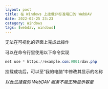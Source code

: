 ```yaml
---
layout: post
title: 在 Windows 上挂载非标准端口的 WebDAV
date: 2022-02-25 23:23
category: Windows
tags: [webdav, windows]
---
```


无法在可视化的界面上完成此操作

可以在命令行里使用以下命令实现

```powershell
net use * https://example.com:9001/dav.php
```

挂载成功后，可以至“我的电脑”中修改其显示的名称

*以此法挂载的 WebDAV 服务不能正确显示容量*